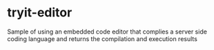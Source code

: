 # tryit-editor
Sample of using an embedded code editor that complies a server side coding language and returns the compilation and execution results
